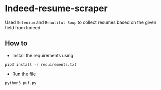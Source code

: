 # Indeed-resume-scraper
Used ```Selenium``` and ```Beautiful Soup``` to collect resumes based on the given field from Indeed
## How to
- Install the requirements using  
  
```pip3 install -r requirements.txt```  
- Run the file  
  
```python3 puf.py```
